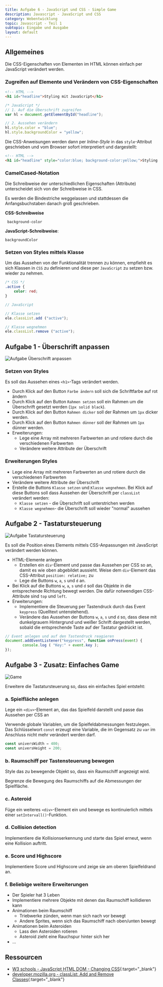 ```yaml
---
title: Aufgabe 6 - JavaScript und CSS - Simple Game
description: Javascript - JavaScript und CSS
category: Webentwicklung
topic: Javascript - Teil 1
subtopic: Eingabe und Ausgabe
layout: default
---
```


## Allgemeines

Die CSS-Eigenschaften von Elementen im HTML können einfach per JavaScript verändert werden.

### Zugreifen auf Elemente und Verändern von CSS-Eigenschaften
```html
<!-- HTML -->
<h1 id="headline">Styling mit JavaScript</h1>
```
```javascript
/* JavaScript */
// 1. Auf die Überschrift zugreifen
var hl = document.getElementById("headline");

// 2. Aussehen verändern
hl.style.color = "blue";
hl.style.backgroundColor = "yellow";
```

Die CSS-Anweisungen werden dann per _Inline-Style_ in das `style`-Attribut geschrieben und vom Browser sofort interpretiert und dargestellt:

```html
<!-- HTML -->
<h1 id="headline" style="color:blue; background-color:yellow;">Styling mit JavaScript</h1>
```

### CamelCased-Notation

Die Schreibweise der unterschiedlichen Eigenschaften (Attribute) unterscheidet sich von der Schreibweise in CSS.

Es werden die Bindestriche weggelassen und stattdessen die Anfangsbuchstaben danach groß geschrieben.

**CSS-Schreibweise**

```
 background-color
```

**JavaScript-Schreibweise**:
```
backgroundColor
```
### Setzen von Styles mittels Klasse
Um das Aussehen von der Funktionalität trennen zu können, empfiehlt es sich Klassen in `CSS` zu definieren und diese per `JavaScript` zu setzen bzw. wieder zu nehmen.

```css
/* CSS */
.active {
	color: red;
}
```

```JavaScript
// JavaScript

// Klasse setzen
ele.classList.add ("active");

// Klasse wegnehmen
ele.classList.remove ("active");
```

## Aufgabe 1 - Überschrift anpassen
![Aufgabe Überschrift anpassen](./img/js_css_headline.png)

### Setzen von Styles
Es soll das Aussehen eines `<h1>`-Tags verändert werden.

- Durch Klick auf den Button `Farbe ändern` soll sich die Schriftfarbe auf rot ändern
- Durch Klick auf den Button `Rahmen setzen` soll ein Rahmen um die Überschrift gesetzt werden (`1px solid black`).
- Durch Klick auf den Button `Rahmen dicker` soll der Rahmen um `1px` dicker werden.
- Durch Klick auf den Button `Rahmen dünner` soll der Rahmen um `1px` dünner werden.
- Erweiterungen:
	- Lege eine Array mit mehreren Farbwerten an und rotiere durch die verschiedenen Farbwerten
	- Verändere weitere Attribute der Überschrift

### Erweiterungen Styles
- Lege eine Array mit mehreren Farbwerten an und rotiere durch die verschiedenen Farbwerten
- Verändere weitere Attribute der Überschrift
- Erstelle die Buttons `Klasse setzen` und `Klasse wegnehmen`. Bei Klick auf diese Buttons soll dass Aussehen der Überschrift per `classList` verändert werden:
	- `Klasse setzen` - die Überschrift soll unterstrichen werden
	- `Klasse wegnehmen`- die Überschrift soll wieder "normal" aussehen

## Aufgabe 2 - Tastatursteuerung
![Aufgabe Tastatursteuerung](./img/js_css_keyboard.png)

Es soll die Position eines Elements mittels CSS-Anpassungen mit JavaScript verändert werden können.

- HTML-Elemente anlegen
	- Erstellen ein `div`-Element und passe das Aussehen per CSS so an, damit es wie oben abgebildet aussieht. Weise dem `div`-Element das CSS-Attribut `position: relative;` zu
	- Lege die Buttons `w`, `a`, `s` und `d` an.
- Bei Klick auf die Buttons `w`, `a`, `s` und `d` soll das Objekte in die entsprechende Richtung bewegt werden. Die dafür notwendigen CSS-Attribute sind `top` und `left`.
- Erweiterungen:
	- Implementiere die Steuerung per Tastendruck durch das Event `keypress` (Quelltext untenstehend).
	- Verändere das Aussehen der Buttons `w`, `a`, `s` und `d` so, dass diese mit dunkelgrauem Hintergrund und weißer Schrift dargestellt werden, sobald die entsprechende Taste auf der Tastatur gedrückt ist.

```javascript
// Event anlegen und auf den Tastendruck reagieren
document.addEventListener("keypress", function onPress(event) {
		console.log ( "Key:" + event.key );
});
```

## Aufgabe 3 - Zusatz: Einfaches Game
![Game](img/js_css_lostgame.png)

Erweitere die Tastatursteuerung so, dass ein einfaches Spiel entsteht:
### a. Spielfläche anlegen
Lege ein `<div>`-Element an, das das Spielfeld darstellt und passe das Aussehen per CSS an

Verwende globale Variablen, um die Spielfeldabmessungen festzulegen. Das Schlüsselwort `const` erzeugt eine Variable, die im Gegensatz zu `var` im Anschluss nicht mehr verändert werden darf.
```javascript
const universWidth = 400;
const universHeight = 200;
```

### b. Raumschiff per Tastensteuerung bewegen
Style das zu bewegende Objekt so, dass ein Raumschiff angezeigt wird.

Begrenze die Bewegung des Raumschiffs auf die Abmessungen der Spielfläche.

### c. Asteroid
Füge ein weiteres `<div>`-Element ein und bewege es kontinuierlich mittels einer `setIntervall()`-Funktion.

### d. Collision detection
Implementiere die Kollisionserkennung und starte das Spiel erneut, wenn eine Kollision auftritt.

### e. Score und Highscore
Implementiere Score und Highscore und zeige sie am oberen Spielfeldrand an.

### f. Beliebige weitere Erweiterungen
- Der Spieler hat 3 Leben
- Implementiere mehrere Objekte mit denen das Raumschiff kollidieren kann
- Animationen beim Raumschiff
  - Triebwerke zünden, wenn man sich nach vor bewegt
  - Andere Sprites, wenn sich das Raumschiff nach oben/unten bewegt
- Animationen beim Asteroiden
  - Lass den Asteroiden rotieren
  - Asteroid zieht eine Rauchspur hinter sich her
- ...


## Ressourcen
* [W3 schools - JavaScript HTML DOM - Changing CSS](https://www.w3schools.com/js/js_htmldom_css.asp){:target="_blank"}
* [developer.mozilla.org - classList: Add and Remove Classes](https://developer.mozilla.org/de/docs/Web/API/Element/classList){:target="_blank"}